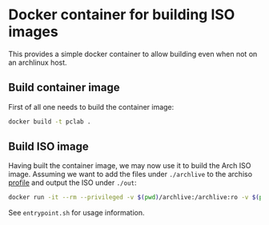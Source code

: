 # Docker container for building ISO images

This provides a simple docker container to allow building even when not on an
archlinux host.

## Build container image

First of all one needs to build the container image:

```sh
docker build -t pclab .
```

## Build ISO image

Having built the container image, we may now use it to build the Arch ISO image.
Assuming we want to add the files under `./archlive` to the archiso
[profile](https://wiki.archlinux.org/index.php/Archiso#Prepare_a_custom_profile)
and output the ISO under `./out`:

```sh
docker run -it --rm --privileged -v $(pwd)/archlive:/archlive:ro -v $(pwd)/out:/out pclab
```

See `entrypoint.sh` for usage information.
